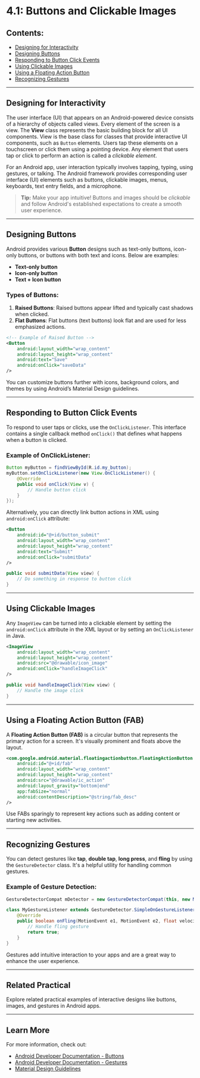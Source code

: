 
# 4.1: Buttons and Clickable Images

## Contents:
- [Designing for Interactivity](#designing-for-interactivity)
- [Designing Buttons](#designing-buttons)
- [Responding to Button Click Events](#responding-to-button-click-events)
- [Using Clickable Images](#using-clickable-images)
- [Using a Floating Action Button](#using-a-floating-action-button)
- [Recognizing Gestures](#recognizing-gestures)

---

## Designing for Interactivity
The user interface (UI) that appears on an Android-powered device consists of a hierarchy of objects called views. Every element of the screen is a view. The **View** class represents the basic building block for all UI components. View is the base class for classes that provide interactive UI components, such as `Button` elements. Users tap these elements on a touchscreen or click them using a pointing device. Any element that users tap or click to perform an action is called a *clickable element*.

For an Android app, user interaction typically involves tapping, typing, using gestures, or talking. The Android framework provides corresponding user interface (UI) elements such as buttons, clickable images, menus, keyboards, text entry fields, and a microphone.

> **Tip:** Make your app intuitive! Buttons and images should be *clickable* and follow Android's established expectations to create a smooth user experience.

---

## Designing Buttons
Android provides various **Button** designs such as text-only buttons, icon-only buttons, or buttons with both text and icons. Below are examples:

- **Text-only button**  
- **Icon-only button**  
- **Text + Icon button**

### Types of Buttons:
1. **Raised Buttons**: Raised buttons appear lifted and typically cast shadows when clicked.
2. **Flat Buttons**: Flat buttons (text buttons) look flat and are used for less emphasized actions.

```xml
<!-- Example of Raised Button -->
<Button
    android:layout_width="wrap_content"
    android:layout_height="wrap_content"
    android:text="Save"
    android:onClick="saveData"
/>
```

You can customize buttons further with icons, background colors, and themes by using Android’s Material Design guidelines.

---

## Responding to Button Click Events
To respond to user taps or clicks, use the `OnClickListener`. This interface contains a single callback method `onClick()` that defines what happens when a button is clicked.

### Example of OnClickListener:
```java
Button myButton = findViewById(R.id.my_button);
myButton.setOnClickListener(new View.OnClickListener() {
    @Override
    public void onClick(View v) {
        // Handle button click
    }
});
```

Alternatively, you can directly link button actions in XML using `android:onClick` attribute:
```xml
<Button
    android:id="@+id/button_submit"
    android:layout_width="wrap_content"
    android:layout_height="wrap_content"
    android:text="Submit"
    android:onClick="submitData"
/>
```

```java
public void submitData(View view) {
    // Do something in response to button click
}
```

---

## Using Clickable Images
Any `ImageView` can be turned into a clickable element by setting the `android:onClick` attribute in the XML layout or by setting an `OnClickListener` in Java.

```xml
<ImageView
    android:layout_width="wrap_content"
    android:layout_height="wrap_content"
    android:src="@drawable/icon_image"
    android:onClick="handleImageClick"
/>
```

```java
public void handleImageClick(View view) {
    // Handle the image click
}
```

---

## Using a Floating Action Button (FAB)
A **Floating Action Button (FAB)** is a circular button that represents the primary action for a screen. It's visually prominent and floats above the layout.

```xml
<com.google.android.material.floatingactionbutton.FloatingActionButton
    android:id="@+id/fab"
    android:layout_width="wrap_content"
    android:layout_height="wrap_content"
    android:src="@drawable/ic_action"
    android:layout_gravity="bottom|end"
    app:fabSize="normal"
    android:contentDescription="@string/fab_desc"
/>
```

Use FABs sparingly to represent key actions such as adding content or starting new activities.

---

## Recognizing Gestures
You can detect gestures like **tap**, **double tap**, **long press**, and **fling** by using the `GestureDetector` class. It's a helpful utility for handling common gestures.

### Example of Gesture Detection:
```java
GestureDetectorCompat mDetector = new GestureDetectorCompat(this, new MyGestureListener());

class MyGestureListener extends GestureDetector.SimpleOnGestureListener {
    @Override
    public boolean onFling(MotionEvent e1, MotionEvent e2, float velocityX, float velocityY) {
        // Handle fling gesture
        return true;
    }
}
```

Gestures add intuitive interaction to your apps and are a great way to enhance the user experience.

---

## Related Practical
Explore related practical examples of interactive designs like buttons, images, and gestures in Android apps.

---

## Learn More
For more information, check out:
- [Android Developer Documentation - Buttons](https://developer.android.com/guide/topics/ui/controls/button)
- [Android Developer Documentation - Gestures](https://developer.android.com/training/gestures)
- [Material Design Guidelines](https://material.io/design/interaction/gestures.html)
